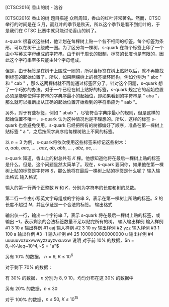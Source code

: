 



[CTSC2016] 香山的树 - 洛谷














[CTSC2016] 香山的树
题目描述
众所周知，香山的红叶非常著名。然而，CTSC 举行的时间是在 5 月，而红叶的季节是秋天，所以这个季节是看不到红叶的，于是我们在 CTSC 比赛中就只能讨论香山的树了。

s-quark 很喜欢这些树，他计划在每棵树上贴一个各不相同的标签。每个标签为条形，可以在树干上绕成一圈。为了区分每一棵树，s-quark 在每个标签上印了一个由小写英文字母组成的字符串。由于树干周长的限制，标签的长度也是有限的，因此这个字符串至多只能由N个字母组成。

但是，由于标签是在树干上围成一圈的，所以当标签在树上贴好以后，就不再能找到标签的起始位置了。所以，如果两棵树上的标签循环同构，例如分别为 " abc " 和 " cab " ，那么这两棵树就不再能通过标签区分了。针对这个问题，s-quark 想了一个巧妙的办法。对于一个已经在树上贴好的标签，s-quark 规定它的起始位置必须是能够使得字符串的字典序最小的起始位，即如果看到的字符串是 " aba "，那么就可以推断出从正确的起始位置开始看到的字符串应为 " aab "。

另外，对于有些标签，例如 " abab "，尽管符合字典序最小的规则，但是这样的起始位置不唯一，s-quark 认为这种情况也是不理想的。所以，这样的标签 s-quark 也会避免使用。s-quark 已经把所有的树都编好了顺序，准备在第一棵树上贴标签 " a "，之后按照字典序给每棵树贴上不同的标签。

以 $n=3$ 为例，s-quark将依次使用这些标签来标记这些树木： $a ,~aab ,~  aac , ~\dots~, ~ aaz ,  ~ab , ~ abb , ~\dots~, ~ abz , ~ ac , \dots~$

s-quark 知道，香山上的树总共有 $K$ 棵。他想知道他将在最后一棵树上贴的标签是什么。但是，这个问题显然太简单了。现在，s-quark 要问你，如果他在第一棵树上贴的标签是字符串 $S$，那么他将在最后一棵树上贴的标签是什么呢？
输入输出格式
输入格式

输入的第一行两个正整数 $N$ 和 $K$，分别为字符串的长度和树的总数。

第二行一个由小写英文字母组成的字符串 $S$，表示在第一棵树上所贴的标签。$S$ 的长度不超过 $N$，并且保证是一个合法的标签。
输出格式

输出仅一行，输出一个字符串 $T$，表示 s-quark 将在最后一棵树上贴的标签，或输出 $-1$，表示剩余的合法标签数量不足以贴完所有的树。
输入输出样例
输入样例 #1
3 10
a
输出样例 #1
aaj
输入样例 #2
3 10
xy
输出样例 #2
yzz
输入样例 #3
1 100
a
输出样例 #3
-1
输入样例 #4
25 1000000000000000
u
输出样例 #4
uuuuuvxzuxvwwyzzuyzvxuvxw
说明
对于前 $10\%$ 的数据，$n = 8,~K~\leq~10^4,~S = "a"$

另有 $10\%$ 的数据， $n = 9,~K~\leq~10^6$

对于剩下 $70\%$ 的数据：

有 $30\%$ 的数据， $n$ 分别为 $8,~9~10$，均匀分布在这 $30\%$ 的数据中

另有 $20\%$ 的数据，$n~\leq~30$

对于 $100\%$ 的数据，$n~\leq~50,~K~\leq~10^{15}$







